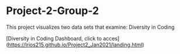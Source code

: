 # Project-2-Group-2
This project visualizes two data sets that examine: Diversity in Coding

[Diversity in Coding Dashboard, click to acces] (https://lrios215.github.io/Project2_Jan2021/landing.html)

